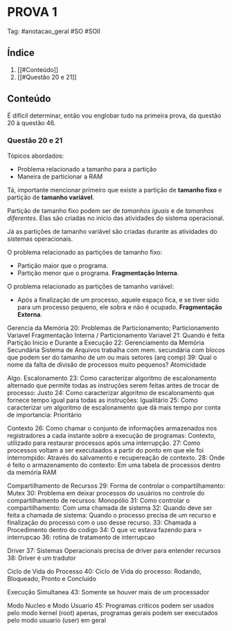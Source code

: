 # PROVA 1

Tag: #anotacao_geral #SO #SOII

## Índice
1. [[#Conteúdo]]
2. [[#Questão 20 e 21]]

## Conteúdo

É difícil determinar, então vou englobar tudo na primeira prova, da questão 20 à questão 46.

### Questão 20 e 21

Tópicos abordados:
- Problema relacionado a tamanho para a partição
- Maneira de particionar a RAM

Tá, importante mencionar primeiro que existe a partição de **tamanho fixo** e partição de **tamanho variável**.

Partição de tamanho fixo podem ser de *tamanhos iguais* e de *tamanhos diferentes*. Elas são criadas no início das atividades do sistema operacional.

Já as partições de tamanho variável são criadas durante as atividades do sistemas operacionais.

O problema relacionado as partições de tamanho fixo:
- Partição maior que o programa.
- Partição menor que o programa. **Fragmentação Interna**.

O problema relacionado as partições de tamanho variável:
- Após a finalização de um processo, aquele espaço fica, e se tiver sido para um processo pequeno, ele sobra e não é ocupado. **Fragmentação Externa**.

Gerencia da Memória
20: Problemas de Particionamento; Particionamento Variavel
Fragmentação Interna / Particionamento Variavel
21: Quando é feita Partição
Inicio e Durante a Execução
22: Gerenciamento da Memória Secundária
Sistema de Arquivos trabalha com mem. secundária com blocos que podem ser do tamanho de um ou mais setores (arq comp)
39: Qual o nome da falta de divisâo de processos muito pequenos? Atomicidade 

Algo. Escalonamento
23: Como caracterizar algoritmo de escalonamento alternado que permite todas as instruções serem feitas antes de trocar de processo: Justo
24: Como caracterizar algoritmo de escalonamento que fornece tempo igual para todas as instruções: Igualitário
25: Como caracterizar um algoritmo de escalonamento que dá mais tempo por conta de importancia: Prioritário

Contexto
26: Como chamar o conjunto de informações armazenados nos registradores a cada instante sobre a execução de programas: Contexto, utilizado para restaurar processos após uma interrupção.
27: Como processos voltam a ser executaados a partir do ponto em que ele foi interrompido: Através do salvamento e recupereação de contexto.
28: Onde é feito o armazenamento do contexto: Em uma tabela de processos dentro da memória RAM

Compartilhamento de Recursos
29: Forma de controlar o compartilhamento: Mutex
30: Problema em deixar processos do usuários no controle do compartilhamento de recursos: Monopólio
31: Como controlar o compartilhamento: Com uma chamada de sistema
32: Quando deve ser feita a chamada de sistema: Quando o processo precisa de um recurso e finalização do processo com o uso desse recurso.
33: Chamada a Procedimento dentro do codigo
34: O que vc estava fazendo para = interrupcao
36: rotina de tratamento de interrupcao

Driver
37: Sistemas Operacionais precisa de driver para entender recursos
38: Driver é um tradutor

Ciclo de Vida do Processo
40: Ciclo de Vida do processo: Rodando, Bloqueado, Pronto e Concluido

Execução Simultanea
43: Somente se houver mais de um processador

Modo Nucleo e Modo Usuario
45: Programas criticos podem ser usados pelo modo kernel (root) apenas, programas gerais podem ser executados pelo modo usuario (user) em geral
